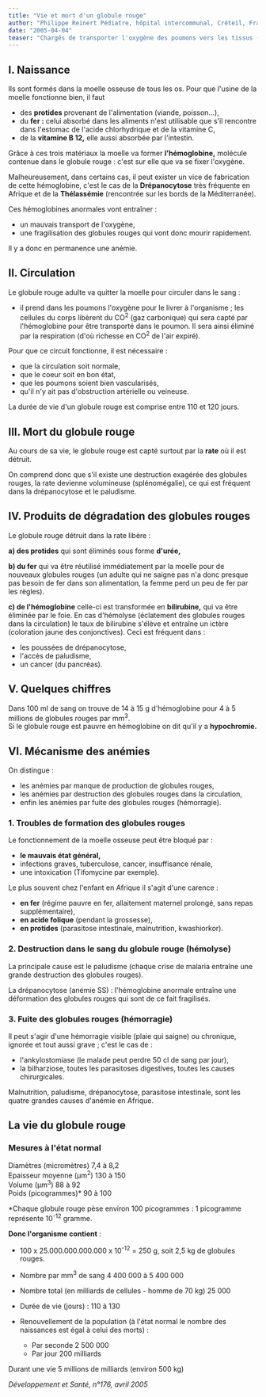 ```yaml
---
title: "Vie et mort d'un globule rouge"
author: "Philippe Reinert Pédiatre, hôpital intercommunal, Créteil, France"
date: "2005-04-04"
teaser: "Chargés de transporter l'oxygène des poumons vers les tissus (muscles, cerveau, etc.), les globules rouges ont un rôle capital dans l'organisme."
---
```


## I. Naissance

Ils sont formés dans la moelle osseuse de tous les os. Pour que l'usine de la moelle fonctionne bien, il faut

*   des **protides** provenant de l'alimentation (viande, poisson...),
*   du **fer :** celui absorbé dans les aliments n'est utilisable que s'il rencontre dans l'estomac de l'acide chlorhydrique et de la vitamine C,
*   de la **vitamine B 12,** elle aussi absorbée par l'intestin.

Grâce à ces trois matériaux la moelle va former **l'hémoglobine,** molécule contenue dans le globule rouge : c'est sur elle que va se fixer l'oxygène.

Malheureusement, dans certains cas, il peut exister un vice de fabrication de cette hémoglobine, c'est le cas de la **Drépanocytose** très fréquente en Afrique et de la **Thélassémie** (rencontrée sur les bords de la Méditerranée).

Ces hémoglobines anormales vont entraîner :

*   un mauvais transport de l'oxygène,
*   une fragilisation des globules rouges qui vont donc mourir rapidement.

Il y a donc en permanence une anémie.

## II. Circulation

Le globule rouge adulte va quitter la moelle pour circuler dans le sang :

*   il prend dans les poumons l'oxygène pour le livrer à l'organisme ; les cellules du corps libèrent du CO<sup>2</sup> (gaz carbonique) qui sera capté par l'hémoglobine pour être transporté dans le poumon. Il sera ainsi éliminé par la respiration (d'où richesse en CO<sup>2</sup> de l'air expiré).

Pour que ce circuit fonctionne, il est nécessaire :

*   que la circulation soit normale,
*   que le coeur soit en bon état,
*   que les poumons soient bien vascularisés,
*   qu'il n'y ait pas d'obstruction artérielle ou veineuse.

La durée de vie d'un globule rouge est comprise entre 110 et 120 jours.

## III. Mort du globule rouge

Au cours de sa vie, le globule rouge est capté surtout par la **rate** où il est détruit.

On comprend donc que s'il existe une destruction exagérée des globules rouges, la rate devienne volumineuse (splénomégalie), ce qui est fréquent dans la drépanocytose et le paludisme.

## IV. Produits de dégradation des globules rouges

Le globule rouge détruit dans la rate libère :

**a) des protides** qui sont éliminés sous forme **d'urée,**

**b) du fer** qui va être réutilisé immédiatement par la moelle pour de nouveaux globules rouges (un adulte qui ne saigne pas n'a donc presque pas besoin de fer dans son alimentation, la femme perd un peu de fer par les règles).

**c) de l'hémoglobine** celle-ci est transformée en **bilirubine,** qui va être éliminée par le foie. En cas d'hémolyse (éclatement des globules rouges dans la circulation) le taux de bilirubine s'élève et entraîne un ictère (coloration jaune des conjonctives). Ceci est fréquent dans :

*   les poussées de drépanocytose,
*   l'accès de paludisme,
*   un cancer (du pancréas).

## V. Quelques chiffres

Dans 100 ml de sang on trouve de 14 à 15 g d'hémoglobine pour 4 à 5 millions de globules rouges par mm<sup>3</sup>.  
Si le globule rouge est pauvre en hémoglobine on dit qu'il y a **hypochromie.**

## VI. Mécanisme des anémies

On distingue :

*   les anémies par manque de production de globules rouges,
*   les anémies par destruction des globules rouges dans la circulation,
*   enfin les anémies par fuite des globules rouges (hémorragie).

### 1. Troubles de formation des globules rouges

Le fonctionnement de la moelle osseuse peut être bloqué par :

*   **le mauvais état général,**
*   infections graves, tuberculose, cancer, insuffisance rénale,
*   une intoxication (Tifomycine par exemple).

Le plus souvent chez l'enfant en Afrique il s'agit d'une carence :

*   **en fer** (régime pauvre en fer, allaitement maternel prolongé, sans repas supplémentaire),
*   **en acide folique** (pendant la grossesse),
*   **en protides** (parasitose intestinale, malnutrition, kwashiorkor).

### 2. Destruction dans le sang du globule rouge (hémolyse)

La principale cause est le paludisme (chaque crise de malaria entraîne une grande destruction des globules rouges).

La drépanocytose (anémie SS) : l'hémoglobine anormale entraîne une déformation des globules rouges qui sont de ce fait fragilisés.

### 3. Fuite des globules rouges (hémorragie)

Il peut s'agir d'une hémorragie visible (plaie qui saigne) ou chronique, ignorée et tout aussi grave ; c'est le cas de :

*   l'ankylostomiase (le malade peut perdre 50 cl de sang par jour),
*   la bilharziose, toutes les parasitoses digestives, toutes les causes chirurgicales.

Malnutrition, paludisme, drépanocytose, parasitose intestinale, sont les quatre grandes causes d'anémie en Afrique.

## La vie du globule rouge

### Mesures à l'état normal

Diamètres (micromètres) 7,4 à 8,2  
Epaisseur moyenne (µm<sup>2</sup>) 130 à 150  
Volume (µm<sup>3</sup>) 88 à 92  
Poids (picogrammes)* 90 à 100

*Chaque globule rouge pèse environ 100 picogrammes : 1 picogramme représente 10<sup>-12</sup> gramme.

**Donc l'organisme contient** :

*   100 x 25.000.000.000.000 x 10<sup>-12</sup> = 250 g, soit 2,5 kg de globules rouges.

*   Nombre par mm<sup>3</sup> de sang 4 400 000 à 5 400 000
*   Nombre total (en milliards de cellules - homme de 70 kg) 25 000
*   Durée de vie (jours) : 110 à 130

*   Renouvellement de la population (à l'état normal le nombre des naissances est égal à celui des morts) :
    *   Par seconde 2 500 000
    *   Par jour 200 milliards

Durant une vie 5 millions de milliards (environ 500 kg)

_Développement et Santé, n°176, avril 2005_
